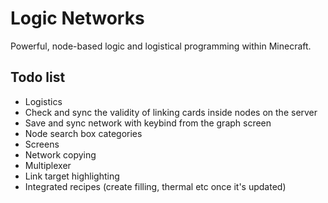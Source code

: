 # Logic Networks

Powerful, node-based logic and logistical programming within Minecraft.

## Todo list
- Logistics
- Check and sync the validity of linking cards inside nodes on the server
- Save and sync network with keybind from the graph screen
- Node search box categories
- Screens
- Network copying
- Multiplexer
- Link target highlighting
- Integrated recipes (create filling, thermal etc once it's updated)
